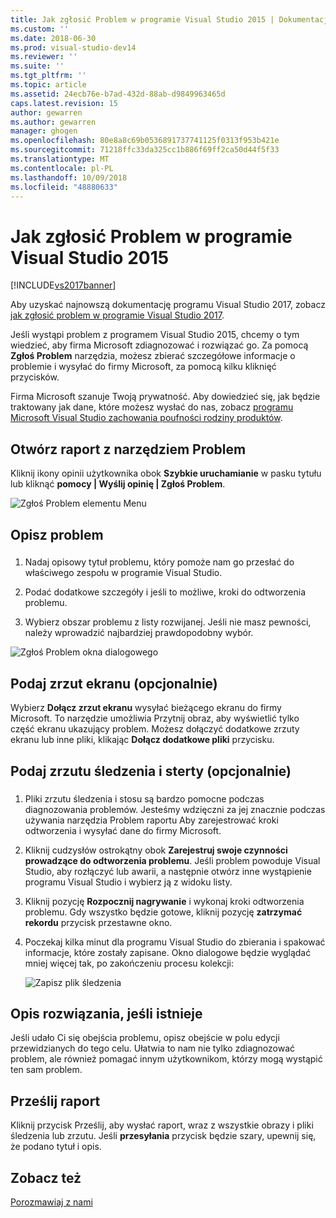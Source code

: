 ```yaml
---
title: Jak zgłosić Problem w programie Visual Studio 2015 | Dokumentacja firmy Microsoft
ms.custom: ''
ms.date: 2018-06-30
ms.prod: visual-studio-dev14
ms.reviewer: ''
ms.suite: ''
ms.tgt_pltfrm: ''
ms.topic: article
ms.assetid: 24ecb76e-b7ad-432d-88ab-d9849963465d
caps.latest.revision: 15
author: gewarren
ms.author: gewarren
manager: ghogen
ms.openlocfilehash: 80e8a8c69b0536891737741125f0313f953b421e
ms.sourcegitcommit: 71218ffc33da325cc1b886f69ff2ca50d44f5f33
ms.translationtype: MT
ms.contentlocale: pl-PL
ms.lasthandoff: 10/09/2018
ms.locfileid: "48880633"
---
```

# <a name="how-to-report-a-problem-with-visual-studio-2015"></a>Jak zgłosić Problem w programie Visual Studio 2015
[!INCLUDE[vs2017banner](../includes/vs2017banner.md)]

Aby uzyskać najnowszą dokumentację programu Visual Studio 2017, zobacz [jak zgłosić problem w programie Visual Studio 2017](/visualstudio/ide/how-to-report-a-problem-with-visual-studio-2017).

Jeśli wystąpi problem z programem Visual Studio 2015, chcemy o tym wiedzieć, aby firma Microsoft zdiagnozować i rozwiązać go.  Za pomocą **Zgłoś Problem** narzędzia, możesz zbierać szczegółowe informacje o problemie i wysyłać do firmy Microsoft, za pomocą kilku kliknięć przycisków.  
  
 Firma Microsoft szanuje Twoją prywatność. Aby dowiedzieć się, jak będzie traktowany jak dane, które możesz wysłać do nas, zobacz [programu Microsoft Visual Studio zachowania poufności rodziny produktów](https://www.visualstudio.com/en-us/dn948229).  
  
## <a name="open-the-report-a-problem-tool"></a>Otwórz raport z narzędziem Problem  
 Kliknij ikony opinii użytkownika obok **Szybkie uruchamianie** w pasku tytułu lub kliknąć **pomocy &#124; Wyślij opinię &#124; Zgłoś Problem**.  
  
 ![Zgłoś Problem elementu Menu](../ide/media/report-a-problem-menu-item.png "zgłosić Problem elementu Menu.")  
  
## <a name="describe-the-problem"></a>Opisz problem  
  
###  <a name="describe_the_problem"></a>  
  
1.  Nadaj opisowy tytuł problemu, który pomoże nam go przesłać do właściwego zespołu w programie Visual Studio.  
  
2.  Podać dodatkowe szczegóły i jeśli to możliwe, kroki do odtworzenia problemu.  
  
3.  Wybierz obszar problemu z listy rozwijanej. Jeśli nie masz pewności, należy wprowadzić najbardziej prawdopodobny wybór.  
  
 ![Zgłoś Problem okna dialogowego](../ide/media/report-a-problem-dialog.png "zgłosić Problem okna dialogowego")  
  
## <a name="provide-a-screenshot-optional"></a>Podaj zrzut ekranu (opcjonalnie)  
 Wybierz **Dołącz zrzut ekranu** wysyłać bieżącego ekranu do firmy Microsoft. To narzędzie umożliwia Przytnij obraz, aby wyświetlić tylko część ekranu ukazujący problem. Możesz dołączyć dodatkowe zrzuty ekranu lub inne pliki, klikając **Dołącz dodatkowe pliki** przycisku.  
  
## <a name="provide-a-trace-and-heap-dump-optional"></a>Podaj zrzutu śledzenia i sterty (opcjonalnie)  
  
###  <a name="provide_a_trace_and_heap_dump"></a>  
  
1.  Pliki zrzutu śledzenia i stosu są bardzo pomocne podczas diagnozowania problemów.   Jesteśmy wdzięczni za jej znacznie podczas używania narzędzia Problem raportu Aby zarejestrować kroki odtworzenia i wysyłać dane do firmy Microsoft.  
  
2.  Kliknij cudzysłów ostrokątny obok **Zarejestruj swoje czynności prowadzące do odtworzenia problemu**. Jeśli problem powoduje Visual Studio, aby rozłączyć lub awarii, a następnie otwórz inne wystąpienie programu Visual Studio i wybierz ją z widoku listy.  
  
3.  Kliknij pozycję **Rozpocznij nagrywanie** i wykonaj kroki odtworzenia problemu. Gdy wszystko będzie gotowe, kliknij pozycję **zatrzymać rekordu** przycisk przestawne okno.  
  
4.  Poczekaj kilka minut dla programu Visual Studio do zbierania i spakować informacje, które zostały zapisane. Okno dialogowe będzie wyglądać mniej więcej tak, po zakończeniu procesu kolekcji:  
  
     ![Zapisz plik śledzenia](../ide/media/record-a-trace-file.png "Zapisz plik śledzenia")  
  
## <a name="describe-the-workaround-if-there-is-one"></a>Opis rozwiązania, jeśli istnieje  
 Jeśli udało Ci się obejścia problemu, opisz obejście w polu edycji przewidzianych do tego celu. Ułatwia to nam nie tylko zdiagnozować problem, ale również pomagać innym użytkownikom, którzy mogą wystąpić ten sam problem.  
  
## <a name="submit-the-report"></a>Prześlij raport  
 Kliknij przycisk Prześlij, aby wysłać raport, wraz z wszystkie obrazy i pliki śledzenia lub zrzutu. Jeśli **przesyłania** przycisk będzie szary, upewnij się, że podano tytuł i opis.  
  
## <a name="see-also"></a>Zobacz też  
 [Porozmawiaj z nami](../ide/talk-to-us.md)

